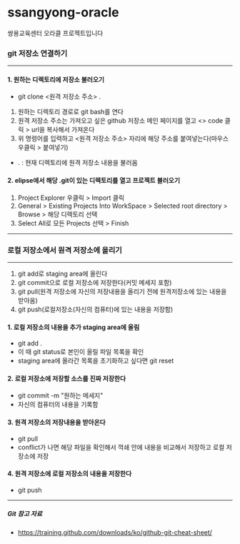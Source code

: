 # ssangyong-oracle
쌍용교육센터 오라클 프로젝트입니다
### git 저장소 연결하기

---

#### 1. 원하는 디렉토리에 저장소 불러오기
- git clone <원격 저장소 주소> .
1. 원하는 디렉토리 경로로 git bash를 연다
2. 원격 저장소 주소는 가져오고 싶은 github 저장소 메인 페이지를 열고 <> code 클릭 > url을 복사해서 가져온다
3. 위 명령어를 입력하고 <원격 저장소 주소> 자리에 해당 주소를 붙여넣는다(마우스 우클릭 > 붙여넣기)
- . : 현재 디렉토리에 원격 저장소 내용을 불러옴

#### 2. elipse에서 해당 .git이 있는 디렉토리를 열고 프로젝트 불러오기
1. Project Explorer 우클릭 > Import 클릭
2. General > Existing Projects Into WorkSpace > Selected root directory > Browse > 해당 디렉토리 선택
3. Select All로 모든 Projects 선택 > Finish

---

### 로컬 저장소에서 원격 저장소에 올리기

---

1. git add로 staging area에 올린다
2. git commit으로 로컬 저장소에 저장한다(커밋 메세지 포함)
3. git pull(원격 저장소에 자신의 저장내용을 올리기 전에 원격저장소에 있는 내용을 받아옴)
4. git push(로컬저장소(자신의 컴퓨터)에 있는 내용을 저장함)


#### 1. 로컬  저장소의 내용을 추가 staging area에 올림
- git add .
- 이 때 git status로 본인이 올릴 파일 목록을 확인
- staging area에 올라간 목록을 초기화하고 싶다면 git reset


#### 2. 로컬 저장소에 저장할 소스를 진짜 저장한다
- git commit -m "원하는 메세지"
- 자신의 컴퓨터의 내용을 기록함


#### 3. 원격 저장소의 저장내용을 받아온다
- git pull
- conflict가 나면 해당 파일을 확인해서 꺽쇄 안에 내용을 비교해서 저장하고 로컬 저장소에 저장


#### 4. 원격 저장소에 로컬 저장소의 내용을 저장한다
- git push

---

##### Git 참고 자료
- https://training.github.com/downloads/ko/github-git-cheat-sheet/
